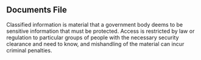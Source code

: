 ## Documents File

Classified information is material that a government body deems to be sensitive information that must be protected. Access is restricted by law or regulation to particular groups of people with the necessary security clearance and need to know, and mishandling of the material can incur criminal penalties.